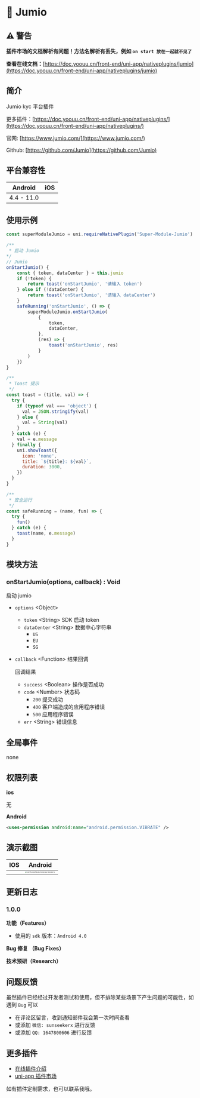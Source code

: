 # 📌 Jumio

## ⚠️ 警告

**插件市场的文档解析有问题！方法名解析有丢失，例如 `on start 放在一起就不见了`**

**查看在线文档：**[https://doc.yoouu.cn/front-end/uni-app/nativeplugins/jumio](https://doc.yoouu.cn/front-end/uni-app/nativeplugins/jumio)

## 简介

Jumio kyc 平台插件

更多插件：[https://doc.yoouu.cn/front-end/uni-app/nativeplugins/](https://doc.yoouu.cn/front-end/uni-app/nativeplugins/)

官网: [https://www.jumio.com/](https://www.jumio.com/)

Github: [https://github.com/Jumio](https://github.com/Jumio)

## 平台兼容性

|  Android   | iOS |
| :--------: | :-: |
| 4.4 - 11.0 |     |

## 使用示例

```javascript
const superModuleJumio = uni.requireNativePlugin('Super-Module-Jumio')

/**
 * 启动 Jumio
*/
// Jumio
onStartJumio() {
    const { token, dataCenter } = this.jumio
    if (!token) {
        return toast('onStartJumio', '请输入 token')
    } else if (!dataCenter) {
        return toast('onStartJumio', '请输入 dataCenter')
    }
    safeRunning('onStartJumio', () => {
        superModuleJumio.onStartJumio(
            {
                token,
                dataCenter,
            },
            (res) => {
                toast('onStartJumio', res)
            }
        )
    })
}

/**
 * Toast 提示
 */
const toast = (title, val) => {
  try {
    if (typeof val === 'object') {
      val = JSON.stringify(val)
    } else {
      val = String(val)
    }
  } catch (e) {
    val = e.message
  } finally {
    uni.showToast({
      icon: 'none',
      title: `${title}: ${val}`,
      duration: 3000,
    })
  }
}

/**
 * 安全运行
 */
const safeRunning = (name, fun) => {
  try {
    fun()
  } catch (e) {
    toast(name, e.message)
  }
}
```

## 模块方法

### onStartJumio(options, callback) : Void

启动 jumio

- `options` <Object\>

  - `token` <String\> SDK 启动 token
  - `dataCenter` <String\> 数据中心字符串
    - `US`
    - `EU`
    - `SG`

- `callback` <Function\> 结果回调

  回调结果

  - `success` <Boolean\> 操作是否成功
  - `code` <Number\> 状态码
    - `200` 提交成功
    - `400` 客户端造成的应用程序错误
    - `500` 应用程序错误
  - `err` <String\> 错误信息

## 全局事件

none

## 权限列表

**ios**

无

**Android**

```xml
<uses-permission android:name="android.permission.VIBRATE" />
```

## 演示截图

| IOS | Android |
| :-: | :-: |
|  | <img src="https://static.yoouu.cn/imgs/2021/pic-go/jumio-android-screenshot.jpg" alt="e0cff53506fd1b5769925a276608871" style="zoom: 25%;" /> |

## 更新日志

### 1.0.0

**功能（Features）**

- 使用的 `sdk` 版本：`Android 4.0`

**Bug 修复 （Bug Fixes）**

**技术预研（Research）**

## 问题反馈

虽然插件已经经过开发者测试和使用，但不排除某些场景下产生问题的可能性，如遇到 `Bug` 可以

- 在评论区留言，收到通知邮件我会第一次时间查看
- 或添加 `微信: sunseekerx` 进行反馈
- 或添加 `QQ: 1647800606` 进行反馈

## 更多插件

- [在线插件介绍](https://doc.yoouu.cn/front-end/uni-app/nativeplugins/)
- [uni-app 插件市场](https://ext.dcloud.net.cn/publisher?id=64103)

如有插件定制需求，也可以联系我哦。
